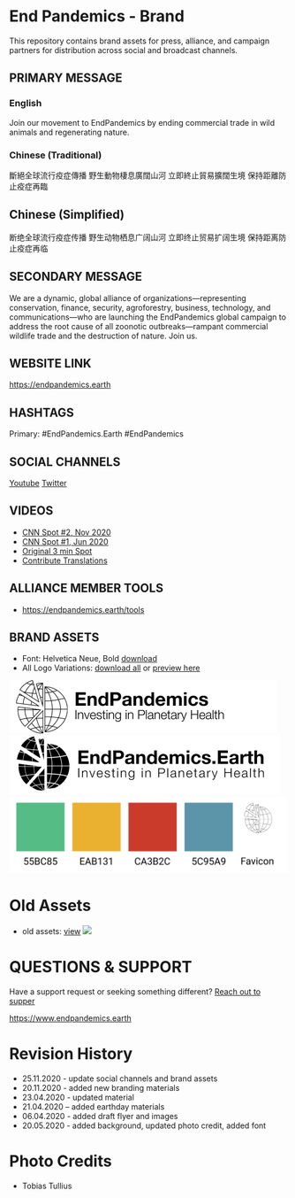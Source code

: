 # End Pandemics - Brand

This repository contains brand assets for press, alliance, and campaign partners for distribution across social and broadcast channels.

## PRIMARY MESSAGE

### English
Join our movement to EndPandemics by ending commercial trade in wild animals and regenerating nature.

### Chinese (Traditional)

斷絕全球流行疫症傳播
野生動物棲息廣闊山河
立即終止貿易擴闊生境
保持距離防止疫症再臨

## Chinese (Simplified)

断绝全球流行疫症传播
野生动物栖息广阔山河
立即终止贸易扩阔生境
保持距离防止疫症再临

## SECONDARY MESSAGE

We are a dynamic, global alliance of organizations—representing conservation, finance, security, agroforestry, business, technology, and communications—who are launching the EndPandemics global campaign to address the root cause of all zoonotic outbreaks—rampant commercial wildlife trade and the destruction of nature. Join us.

## WEBSITE LINK

https://endpandemics.earth

## HASHTAGS

Primary: #EndPandemics.Earth #EndPandemics

## SOCIAL CHANNELS

[Youtube](https://www.youtube.com/channel/UCOX-n2Br_5LxOSi5mhYYeUA)
[Twitter](https://twitter.com/endpandemics)

## VIDEOS

- [CNN Spot #2, Nov 2020](https://youtu.be/cpRT32lcHRM)
- [CNN Spot #1, Jun 2020](https://youtu.be/-rVD9dkT-yc)
- [Original 3 min Spot](https://youtu.be/akPJaVaovzo)
- [Contribute Translations](http://tiny.cc/ep-translatevideo)

## ALLIANCE MEMBER TOOLS

- https://endpandemics.earth/tools

## BRAND ASSETS
- Font: Helvetica Neue, Bold [download](media/Muli.zip) 
- All Logo Variations: [download all](ep-assets-20-nov-2020.zip) or [preview here](brand)

![](brand/logo-outline@0.25x.png)
![](brand/logo-full-black@0.25x.png)
![](brand/swatches.png)

# Old Assets
- old assets: [view](media-old)
![](media-old/tobias-tullius.jpg)


# QUESTIONS & SUPPORT

Have a support request or seeking something different?
[Reach out to supper](mailto:support@endpandemics.earth)

https://www.endpandemics.earth

# Revision History

- 25.11.2020 - update social channels and brand assets
- 20.11.2020 - added new branding materials
- 23.04.2020 - updated material
- 21.04.2020 – added earthday materials
- 06.04.2020 - added draft flyer and images
- 20.05.2020 - added background, updated photo credit, added font

# Photo Credits

- Tobias Tullius
